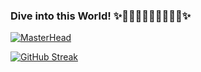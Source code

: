 ### Dive into this World! ✨🧜🏼‍♀️🧜🏼‍♀️🧜🏼‍♀️✨

[![MasterHead](https://www-worldwideboat-com.exactdn.com/wp-content/themes/worldwide-boat/images/deep-ocean.jpg?strip=all&lossy=0&quality=92&ssl=1)](Roxy45401)


[![GitHub Streak](https://github-readme-streak-stats.herokuapp.com/?user=DenverCoder1)](https://git.io/streak-stats)






<!--
**Roxy45401/Roxy45401** is a ✨ _special_ ✨ repository because its `README.md` (this file) appears on your GitHub profile.

Here are some ideas to get you started:

- 🔭 I’m currently working on ...
- 🌱 I’m currently learning ...
- 👯 I’m looking to collaborate on ...
- 🤔 I’m looking for help with ...
- 💬 Ask me about ...
- 📫 How to reach me: ...
- 😄 Pronouns: ...
- ⚡ Fun fact: ...
-->
